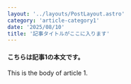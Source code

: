 ```yaml
---
layout: '../layouts/PostLayout.astro'
category: 'article-category1'
date: '2025/08/10'
title: '記事タイトルがここに入ります'
---
```


#### こちらは記事1の本文です。

This is the body of article 1.
